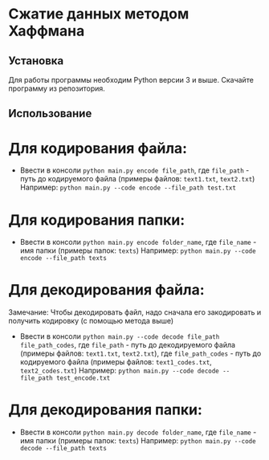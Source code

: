 # Сжатие данных методом Хаффмана


## Установка

Для работы программы необходим Python версии 3 и выше.
Скачайте программу из репозитория.

## Использование

# Для кодирования файла:
- Ввести в консоли `python main.py encode file_path`, 
где `file_path` - путь до кодируемого файла (примеры файлов: `text1.txt`, `text2.txt`)
Например: `python main.py --code encode --file_path test.txt`

# Для кодирования папки:
- Ввести в консоли `python main.py encode folder_name`, 
где `file_name` - имя папки (примеры папок: `texts`)
Например: `python main.py --code encode --file_path texts`

# Для декодирования файла:
Замечание: Чтобы декодировать файл, надо сначала его закодировать и получить кодировку (с помощью метода выше)
- Ввести в консоли `python main.py --code decode file_path file_path_codes`, 
где `file_path` - путь до декодируемого файла (примеры файлов: `text1.txt`, `text2.txt`),
где `file_path_codes` - путь до кодируемого файла (примеры файлов: `text1_codes.txt`, `text2_codes.txt`)
Например: `python main.py --code decode --file_path test_encode.txt`

# Для декодирования папки:
- Ввести в консоли `python main.py decode folder_name`, 
где `file_name` - имя папки (примеры папок: `texts`)
Например: `python main.py --code decode --file_path texts`